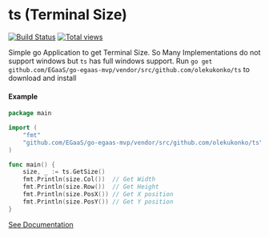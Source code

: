 ts (Terminal Size)
==

[![Build Status](https://travis-ci.org/olekukonko/ts.png?branch=master)](https://travis-ci.org/olekukonko/ts) [![Total views](https://sourcegraph.com/api/repos/github.com/EGaaS/go-egaas-mvp/vendor/src/github.com/olekukonko/ts/counters/views.png)](https://sourcegraph.com/github.com/EGaaS/go-egaas-mvp/vendor/src/github.com/olekukonko/ts)

Simple go Application to get Terminal Size. So Many Implementations do not support windows but `ts` has full windows support.
Run `go get github.com/EGaaS/go-egaas-mvp/vendor/src/github.com/olekukonko/ts` to download and install

#### Example

```go
package main

import (
	"fmt"
	"github.com/EGaaS/go-egaas-mvp/vendor/src/github.com/olekukonko/ts"
)

func main() {
	size, _ := ts.GetSize()
	fmt.Println(size.Col())  // Get Width
	fmt.Println(size.Row())  // Get Height
	fmt.Println(size.PosX()) // Get X position
	fmt.Println(size.PosY()) // Get Y position
}
```

[See Documentation](http://godoc.org/github.com/EGaaS/go-egaas-mvp/vendor/src/github.com/olekukonko/ts)
